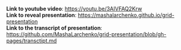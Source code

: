 **Link to youtube video**:  https://youtu.be/3AIVFAQ2Krw     
**Link to reveal presentation**: https://mashalarchenko.github.io/grid-presentation  
**Link to the transcript of presentation**: https://github.com/MashaLarchenko/grid-presentation/blob/gh-pages/transctipt.md  
